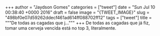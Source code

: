 
+++
author = "Jaydson Gomes"
categories = ["tweet"]
date = "Sun Jul 10 00:38:40 +0000 2016"
draft = false
image = "{TWEET_IMAGE}"
slug = "498bf0e07d59262ddecf461ad614ff088702ff12"
tags = ["tweet"]
title = """De todas as cagadas que j..."""
+++
De todas as cagadas que já fiz, tomar uma cerveja vencida está no top 3, literalmente.
